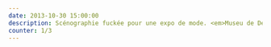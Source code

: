 ```yaml
---
date: 2013-10-30 15:00:00
description: Scénographie fuckée pour une expo de mode. <em>Museu de Design e da Moda</em>, Lisbonne.
counter: 1/3
---
```

